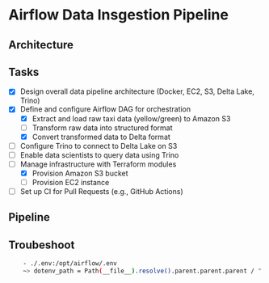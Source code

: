 # Airflow Data Insgestion Pipeline

## Architecture


## Tasks
- [x] Design overall data pipeline architecture (Docker, EC2, S3, Delta Lake, Trino)
- [x] Define and configure Airflow DAG for orchestration
    - [x] Extract and load raw taxi data (yellow/green) to Amazon S3
    - [ ] Transform raw data into structured format
    - [x] Convert transformed data to Delta format
- [ ] Configure Trino to connect to Delta Lake on S3
- [ ] Enable data scientists to query data using Trino
- [ ] Manage infrastructure with Terraform modules
    - [x] Provision Amazon S3 bucket
    - [ ] Provision EC2 instance
- [ ] Set up CI for Pull Requests (e.g., GitHub Actions)

## Pipeline

## Troubeshoot

```bash
    - ./.env:/opt/airflow/.env
    ~> dotenv_path = Path(__file__).resolve().parent.parent.parent / ".env"
```